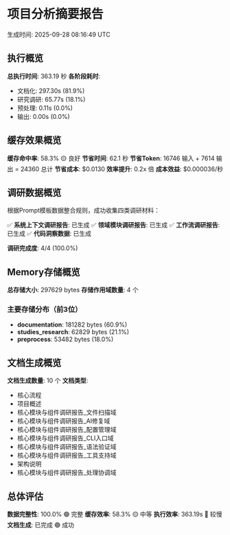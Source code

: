 # 项目分析摘要报告

生成时间: 2025-09-28 08:16:49 UTC

## 执行概览

**总执行时间**: 363.19 秒
**各阶段耗时**:
- 文档化: 297.30s (81.9%)
- 研究调研: 65.77s (18.1%)
- 预处理: 0.11s (0.0%)
- 输出: 0.00s (0.0%)

## 缓存效果概览

**缓存命中率**: 58.3% 🟡 良好
**节省时间**: 62.1 秒
**节省Token**: 16746 输入 + 7614 输出 = 24360 总计
**节省成本**: $0.0130
**效率提升**: 0.2x 倍
**成本效益**: $0.000036/秒

## 调研数据概览

根据Prompt模板数据整合规则，成功收集四类调研材料：

✅ **系统上下文调研报告**: 已生成
✅ **领域模块调研报告**: 已生成
✅ **工作流调研报告**: 已生成
✅ **代码洞察数据**: 已生成

**调研完成度**: 4/4 (100.0%)

## Memory存储概览

**总存储大小**: 297629 bytes
**存储作用域数量**: 4 个

### 主要存储分布（前3位）
- **documentation**: 181282 bytes (60.9%)
- **studies_research**: 62829 bytes (21.1%)
- **preprocess**: 53482 bytes (18.0%)

## 文档生成概览

**文档生成数量**: 10 个
**文档类型**: 
 - 核心流程
 - 项目概述
 - 核心模块与组件调研报告_文件扫描域
 - 核心模块与组件调研报告_AI修复域
 - 核心模块与组件调研报告_配置管理域
 - 核心模块与组件调研报告_CLI入口域
 - 核心模块与组件调研报告_语法验证域
 - 核心模块与组件调研报告_工具支持域
 - 架构说明
 - 核心模块与组件调研报告_处理协调域

## 总体评估

**数据完整性**: 100.0% 🟢 完整
**缓存效率**: 58.3% 🟡 中等
**执行效率**: 363.19s 🔴 较慢
**文档生成**: 已完成 🟢 成功
